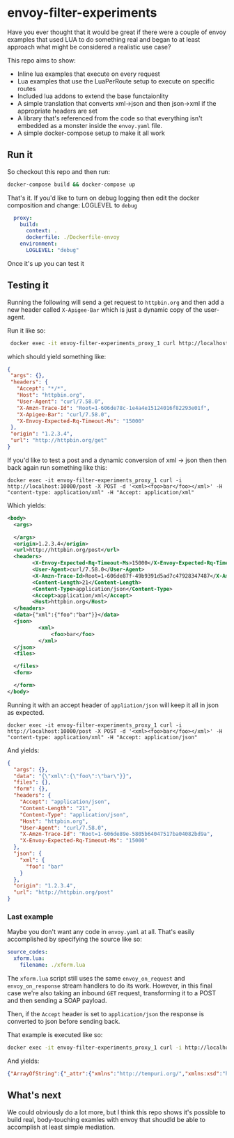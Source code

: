 # envoy-filter-experiments
Have you ever thought that it would be great if there were a couple of envoy 
examples that used LUA to do something real and began to at least approach
what might be considered a realistic use case?

This repo aims to show:
* Inline lua examples that execute on every request
* Lua examples that use the LuaPerRoute setup to execute on specific routes
* Included lua addons to extend the base functaionlity
* A simple translation that converts xml->json and then json->xml if the 
appropriate headers are set
* A library that's referenced from the code so that everything isn't embedded
as a monster inside the `envoy.yaml` file.
* A simple docker-compose setup to make it all work

## Run it
So checkout this repo and then run:

```bash
docker-compose build && docker-compose up
```

That's it. If you'd like to turn on debug logging then edit the docker
composition and change: LOGLEVEL to `debug`

```yaml
  proxy:
    build:
      context: .
      dockerfile: ./Dockerfile-envoy
    environment:
      LOGLEVEL: "debug"
```

Once it's up you can test it

## Testing it
Running the following will send a get request to `httpbin.org` and then add
a new header called `X-Apigee-Bar` which is just a dynamic copy of the user-agent.

Run it like so:

```bash
 docker exec -it envoy-filter-experiments_proxy_1 curl http://localhost:10000/get
 ```
 which should yield something like:
 ```json
 {
  "args": {},
  "headers": {
    "Accept": "*/*",
    "Host": "httpbin.org",
    "User-Agent": "curl/7.58.0",
    "X-Amzn-Trace-Id": "Root=1-606de78c-1e4a4e15124016f82293e01f",
    "X-Apigee-Bar": "curl/7.58.0",
    "X-Envoy-Expected-Rq-Timeout-Ms": "15000"
  },
  "origin": "1.2.3.4",
  "url": "http://httpbin.org/get"
}
 ```

 If you'd like to test a post and a dynamic conversion of xml -> json then then back
 again run something like this:

```
docker exec -it envoy-filter-experiments_proxy_1 curl -i http://localhost:10000/post -X POST -d '<xml><foo>bar</foo></xml>' -H "content-type: application/xml" -H "Accept: application/xml"
```
Which yields:
```xml
<body>
  <args>

  </args>
  <origin>1.2.3.4</origin>
  <url>http://httpbin.org/post</url>
  <headers>
        <X-Envoy-Expected-Rq-Timeout-Ms>15000</X-Envoy-Expected-Rq-Timeout-Ms>
        <User-Agent>curl/7.58.0</User-Agent>
        <X-Amzn-Trace-Id>Root=1-606de87f-49b9391d5ad7c47928347487</X-Amzn-Trace-Id>
        <Content-Length>21</Content-Length>
        <Content-Type>application/json</Content-Type>
        <Accept>application/xml</Accept>
        <Host>httpbin.org</Host>
  </headers>
  <data>{"xml":{"foo":"bar"}}</data>
  <json>
          <xml>
              <foo>bar</foo>
          </xml>
  </json>
  <files>

  </files>
  <form>

  </form>
</body>
```

Running it with an accept header of `appliation/json` will keep it all in json as expected.
```
docker exec -it envoy-filter-experiments_proxy_1 curl -i http://localhost:10000/post -X POST -d '<xml><foo>bar</foo></xml>' -H "content-type: application/xml" -H "Accept: application/json"
```
And yields:
```json
{
  "args": {},
  "data": "{\"xml\":{\"foo\":\"bar\"}}",
  "files": {},
  "form": {},
  "headers": {
    "Accept": "application/json",
    "Content-Length": "21",
    "Content-Type": "application/json",
    "Host": "httpbin.org",
    "User-Agent": "curl/7.58.0",
    "X-Amzn-Trace-Id": "Root=1-606de89e-5805b64047517ba04082bd9a",
    "X-Envoy-Expected-Rq-Timeout-Ms": "15000"
  },
  "json": {
    "xml": {
      "foo": "bar"
    }
  },
  "origin": "1.2.3.4",
  "url": "http://httpbin.org/post"
}
```

### Last example
Maybe you don't want any code in `envoy.yaml` at all. That's easily accomplished by specifying the source like so:

```yaml
source_codes:
  xform.lua:
    filename: ./xform.lua
```

The `xform.lua` script still uses the same `envoy_on_request` and `envoy_on_response`
stream handlers to do its work. However, in this final case we're also taking an 
inbound `GET` request, transforming it to a POST and then sending a SOAP payload.

Then, if the `Accept` header is set to `application/json` the response is converted
to json before sending back.

That example is executed like so:
```bash
docker exec -it envoy-filter-experiments_proxy_1 curl -i http://localhost:10000/xform -H "accept: application/json"
```

And yields:
```json
{"ArrayOfString":{"_attr":{"xmlns":"http://tempuri.org/","xmlns:xsd":"http://www.w3.org/2001/XMLSchema","xmlns:xsi":"http://www.w3.org/2001/XMLSchema-instance"},"string":["AED","AFN","ALL","AMD","ANG","AOA","ARS","AUD","AWG","AZN","BAM","BBD","BDT","BGN","BHD","BIF","BND","BOB","BRL","BSD","BWP","BYN","BZD","CAD","CDF","CHF","CLP","CNY","COP","CRC","CUP","CVE","CYP","CZK","DJF","DKK","DOP","DZD","EEK","EGP","ERN","ETB","EUR","FJD","GBP","GEL","GHS","GIP","GMD","GNF","GTQ","GYD","HKD","HNL","HRK","HTG","HUF","IDR","ILS","INR","IQD","IRR","ISK","JMD","JOD","JPY","KES","KGS","KHR","KMF","KRW","KWD","KZT","LAK","LBP","LKR","LRD","LSL","LTL","LVL","LYD","MAD","MDL","MGA","MKD","MMK","MNT","MOP","MRO","MRU","MTL","MUR","MVR","MWK","MXN","MYR","MZN","NAD","NGN","NIO","NOK","NPR","NZD","OMR","PAB","PEN","PGK","PHP","PKR","PLN","PYG","QAR","RON","RSD","RUB","RWF","SAR","SBD","SCR","SDG","SEK","SGD","SIT","SKK","SLL","SOS","SRD","SSP","STN","SVC"]}}
```

## What's next
We could obviously do a lot more, but I think this repo shows it's possible to build real,
body-touching examles with envoy that shoudld be able to accomplish at least simple
mediation.
